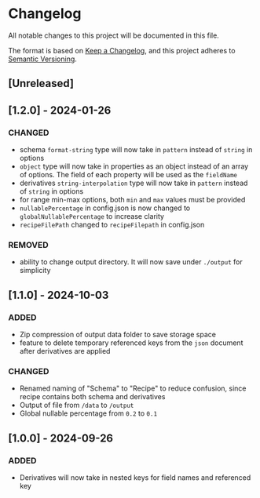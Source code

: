 # Changelog

All notable changes to this project will be documented in this file.

The format is based on [Keep a Changelog](https://keepachangelog.com/en/1.1.0/),
and this project adheres to [Semantic Versioning](https://semver.org/spec/v2.0.0.html).

## [Unreleased]

## [1.2.0] - 2024-01-26

### CHANGED

- schema `format-string` type will now take in `pattern` instead of `string` in options
- `object` type will now take in properties as an object instead of an array of options. The field of each property will be used as the `fieldName`
- derivatives `string-interpolation` type will now take in `pattern` instead of `string` in options
- for range min-max options, both `min` and `max` values must be provided
- `nullablePercentage` in config.json is now changed to `globalNullablePercentage` to increase clarity
- `recipeFilePath` changed to `recipeFilepath` in config.json

### REMOVED

- ability to change output directory. It will now save under `./output` for simplicity

## [1.1.0] - 2024-10-03

### ADDED

- Zip compression of output data folder to save storage space
- feature to delete temporary referenced keys from the `json` document after derivatives are applied

### CHANGED

- Renamed naming of "Schema" to "Recipe" to reduce confusion, since recipe contains both schema and derivatives
- Output of file from `/data` to `/output`
- Global nullable percentage from `0.2` to `0.1`

## [1.0.0] - 2024-09-26

### ADDED

- Derivatives will now take in nested keys for field names and referenced key
